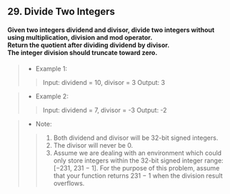 ## 29. Divide Two Integers
#### Given two integers dividend and divisor, divide two integers without using multiplication, division and mod operator.<br>Return the quotient after dividing dividend by divisor.<br>The integer division should truncate toward zero.

>* Example 1:
>> Input: dividend = 10, divisor = 3
>> Output: 3

>* Example 2:
>> Input: dividend = 7, divisor = -3
>> Output: -2

>* Note:
>>1. Both dividend and divisor will be 32-bit signed integers.
>>2. The divisor will never be 0.
>>3. Assume we are dealing with an environment which could only store integers within the 32-bit signed integer range: [−231,  231 − 1]. For the purpose of this problem, assume that your function returns 231 − 1 when the division result overflows.